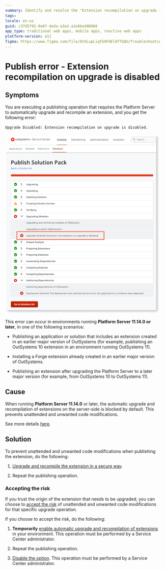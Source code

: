 ```yaml
---
summary: Identify and resolve the "Extension recompilation on upgrade is disabled" publishing error.
tags: 
locale: en-us
guid: c37d5792-0a07-4eda-a3a2-a1e6be408968
app_type: traditional web apps, mobile apps, reactive web apps
platform-version: o11
figma: https://www.figma.com/file/6tXLupLiqfG9FOElATTGQU/Troubleshooting?node-id=3330:2708
---
```


# Publish error - Extension recompilation on upgrade is disabled

## Symptoms

You are executing a publishing operation that requires the Platform Server to automatically upgrade and recompile an extension, and you get the following error:

`Upgrade Disabled: Extension recompilation on upgrade is disabled.`

![upgrade disabled error](images/ext-recompilation-upgrade-disabled-error-sc.png)

This error can occur in environments running **Platform Server 11.14.0 or later**, in one of the following scenarios:

* Publishing an application or solution that includes an extension created in an earlier major version of OutSystems (for example, publishing an OutSystems 10 extension in an environment running OutSystems 11).

* Installing a Forge extension already created in an earlier major version of OutSystems.

* Publishing an extension after upgrading the Platform Server to a later major version (for example, from OutSystems 10 to OutSystems 11).

## Cause

When running **Platform Server 11.14.0** or later, the automatic upgrade and recompilation of extensions on the server-side is blocked by default. This prevents unattended and unwanted code modifications.

See more details [here](./extension-recompilation.md).

## Solution

To prevent unattended and unwanted code modifications when publishing the extension, do the following:

1. [Upgrade and recompile the extension in a secure way](./extension-recompilation.md#secure-upgrade).

1. Repeat the publishing operation.

### Accepting the risk

If you trust the origin of the extension that needs to be upgraded, you can choose to [accept the risk](./extension-recompilation.md#accept-risk) of unattended and unwanted code modifications for that specific upgrade operation.

If you choose to accept the risk, do the following:

1. **Temporarily** [enable automatic upgrade and recompilation of extensions](./extension-recompilation.md#enable-disable) in your environment. This operation must be performed by a Service Center administrator.

2. Repeat the publishing operation.

3. [Disable the option](./extension-recompilation.md#enable-disable). This operation must be performed by a Service Center administrator.
